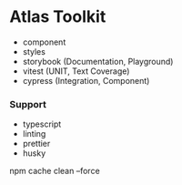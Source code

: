 # Atlas Toolkit

- component
- styles
- storybook (Documentation, Playground)
- vitest (UNIT, Text Coverage)
- cypress (Integration, Component)

### Support

- typescript
- linting
- prettier
- husky

npm cache clean –force
